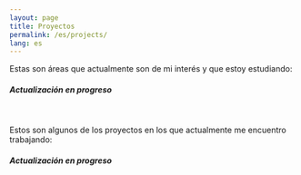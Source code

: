 ```yaml
---
layout: page
title: Proyectos
permalink: /es/projects/
lang: es
---
```


Estas son áreas que actualmente son de mi interés y que estoy estudiando:

##### Actualización en progreso

<br>

Estos son algunos de los proyectos en los que actualmente me encuentro trabajando:

##### Actualización en progreso